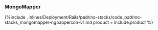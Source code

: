 


### MongoMapper



{%include _inlines/Deployment/Rails/padrino-stacks/code_padrino-stacks_mongomapper-ngoappercon-v1.md  product = include.product %}





